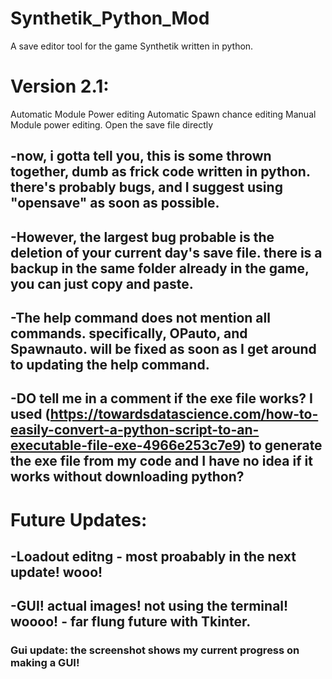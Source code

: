 # Synthetik_Python_Mod
A save editor tool for the game Synthetik written in python.

# Version 2.1:
Automatic Module Power editing
Automatic Spawn chance editing
Manual Module power editing.
Open the save file directly

## -now, i gotta tell you, this is some thrown together, dumb as frick code written in python. there's probably bugs, and I suggest using "opensave" as soon as possible.
## -However, the largest bug probable is the deletion of your current day's save file. there is a backup in the same folder already in the game, you can just copy and paste.
## -The help command does not mention all commands. specifically, OPauto, and Spawnauto. will be fixed as soon as I get around to updating the help command.
## -DO tell me in a comment if the exe file works? I used (https://towardsdatascience.com/how-to-easily-convert-a-python-script-to-an-executable-file-exe-4966e253c7e9) to generate the exe file from my code and I have no idea if it works without downloading python?

# Future Updates:
## -Loadout editng - most proabably in the next update! wooo!
## -GUI! actual images! not using the terminal! woooo! - far flung future with Tkinter.

### Gui update: the screenshot shows my current progress on making a GUI!
